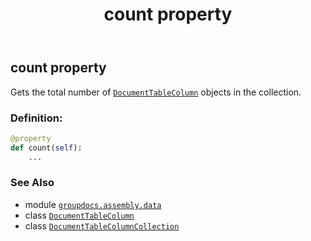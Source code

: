 ﻿---
title: count property
second_title: GroupDocs.Assembly for Python via .NET API References
description: 
type: docs
url: /python-net/groupdocs.assembly.data/documenttablecolumncollection/count/
is_root: false
weight: 50
---

## count property


Gets the total number of [`DocumentTableColumn`](/assembly/python-net/groupdocs.assembly.data/documenttablecolumn) objects in the collection.
### Definition:
```python
@property
def count(self):
    ...
```

### See Also
* module [`groupdocs.assembly.data`](../../)
* class [`DocumentTableColumn`](/assembly/python-net/groupdocs.assembly.data/documenttablecolumn)
* class [`DocumentTableColumnCollection`](/assembly/python-net/groupdocs.assembly.data/documenttablecolumncollection)
